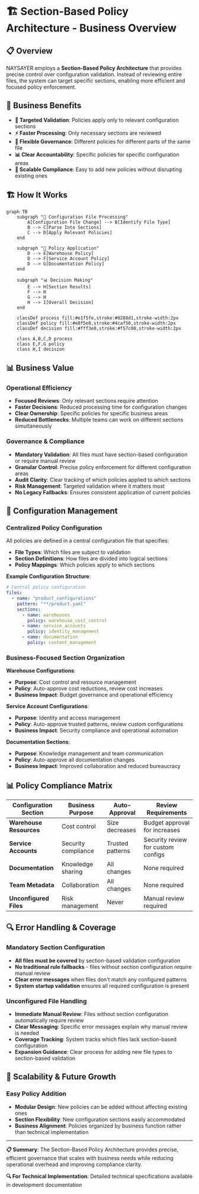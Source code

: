# 🏗️ Section-Based Policy Architecture - Business Overview

## 📋 Overview

NAYSAYER employs a **Section-Based Policy Architecture** that provides precise control over configuration validation. Instead of reviewing entire files, the system can target specific sections, enabling more efficient and focused policy enforcement.

## 🎯 Business Benefits

- **🎯 Targeted Validation**: Policies apply only to relevant configuration sections
- **⚡ Faster Processing**: Only necessary sections are reviewed
- **🔧 Flexible Governance**: Different policies for different parts of the same file
- **📊 Clear Accountability**: Specific policies for specific configuration areas
- **🧩 Scalable Compliance**: Easy to add new policies without disrupting existing ones

## 🏗️ How It Works

```mermaid
graph TB
    subgraph "📄 Configuration File Processing"
        A[Configuration File Change] --> B[Identify File Type]
        B --> C[Parse Into Sections]
        C --> D[Apply Relevant Policies]
    end
    
    subgraph "🎯 Policy Application"
        D --> E[Warehouse Policy]
        D --> F[Service Account Policy]
        D --> G[Documentation Policy]
    end
    
    subgraph "📊 Decision Making"
        E --> H[Section Results]
        F --> H
        G --> H
        H --> I[Overall Decision]
    end
    
    classDef process fill:#e1f5fe,stroke:#0288d1,stroke-width:2px
    classDef policy fill:#e8f5e8,stroke:#4caf50,stroke-width:2px
    classDef decision fill:#fff3e0,stroke:#f57c00,stroke-width:2px
    
    class A,B,C,D process
    class E,F,G policy
    class H,I decision
```

## 📊 Business Value

### Operational Efficiency
- **Focused Reviews**: Only relevant sections require attention
- **Faster Decisions**: Reduced processing time for configuration changes
- **Clear Ownership**: Specific policies for specific business areas
- **Reduced Bottlenecks**: Multiple teams can work on different sections simultaneously

### Governance & Compliance
- **Mandatory Validation**: All files must have section-based configuration or require manual review
- **Granular Control**: Precise policy enforcement for different configuration areas
- **Audit Clarity**: Clear tracking of which policies applied to which sections
- **Risk Management**: Targeted validation where it matters most
- **No Legacy Fallbacks**: Ensures consistent application of current policies

## 🔧 Configuration Management

### Centralized Policy Configuration

All policies are defined in a central configuration file that specifies:

- **File Types**: Which files are subject to validation
- **Section Definitions**: How files are divided into logical sections
- **Policy Mappings**: Which policies apply to which sections

**Example Configuration Structure**:
```yaml
# Central policy configuration
files:
  - name: "product_configurations"
    pattern: "**/product.yaml"
    sections:
      - name: warehouses
        policy: warehouse_cost_control
      - name: service_accounts  
        policy: identity_management
      - name: documentation
        policy: content_management
```

### Business-Focused Section Organization

**Warehouse Configurations**:
- **Purpose**: Cost control and resource management
- **Policy**: Auto-approve cost reductions, review cost increases
- **Business Impact**: Budget governance and operational efficiency

**Service Account Configurations**:
- **Purpose**: Identity and access management
- **Policy**: Auto-approve trusted patterns, review custom configurations
- **Business Impact**: Security compliance and operational automation

**Documentation Sections**:
- **Purpose**: Knowledge management and team communication
- **Policy**: Auto-approve all documentation changes
- **Business Impact**: Improved collaboration and reduced bureaucracy

## 📊 Policy Compliance Matrix

| **Configuration Section** | **Business Purpose** | **Auto-Approval** | **Review Requirements** |
|---------------------------|---------------------|-------------------|------------------------|
| **Warehouse Resources** | Cost control | Size decreases | Budget approval for increases |
| **Service Accounts** | Security compliance | Trusted patterns | Security review for custom configs |
| **Documentation** | Knowledge sharing | All changes | None required |
| **Team Metadata** | Collaboration | All changes | None required |
| **Unconfigured Files** | Risk management | Never | Manual review required |

## 🔍 Error Handling & Coverage

### Mandatory Section Configuration
- **All files must be covered** by section-based validation configuration
- **No traditional rule fallbacks** - files without section configuration require manual review
- **Clear error messages** when files don't match any configured patterns
- **System startup validation** ensures all required configuration is present

### Unconfigured File Handling
- **Immediate Manual Review**: Files without section configuration automatically require review
- **Clear Messaging**: Specific error messages explain why manual review is needed
- **Coverage Tracking**: System tracks which files lack section-based configuration
- **Expansion Guidance**: Clear process for adding new file types to section-based validation


## 🚀 Scalability & Future Growth

### Easy Policy Addition
- **Modular Design**: New policies can be added without affecting existing ones
- **Section Flexibility**: New configuration sections easily accommodated
- **Business Alignment**: Policies organized by business function rather than technical implementation

---

**📋 Summary**: The Section-Based Policy Architecture provides precise, efficient governance that scales with business needs while reducing operational overhead and improving compliance clarity.

**🔍 For Technical Implementation**: Detailed technical specifications available in development documentation